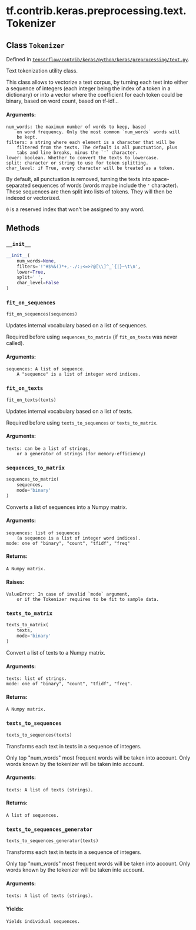 <div itemscope itemtype="http://developers.google.com/ReferenceObject">
<meta itemprop="name" content="tf.contrib.keras.preprocessing.text.Tokenizer" />
<meta itemprop="property" content="__init__"/>
<meta itemprop="property" content="fit_on_sequences"/>
<meta itemprop="property" content="fit_on_texts"/>
<meta itemprop="property" content="sequences_to_matrix"/>
<meta itemprop="property" content="texts_to_matrix"/>
<meta itemprop="property" content="texts_to_sequences"/>
<meta itemprop="property" content="texts_to_sequences_generator"/>
</div>

# tf.contrib.keras.preprocessing.text.Tokenizer

## Class `Tokenizer`





Defined in [`tensorflow/contrib/keras/python/keras/preprocessing/text.py`](https://www.tensorflow.org/code/tensorflow/contrib/keras/python/keras/preprocessing/text.py).

Text tokenization utility class.

This class allows to vectorize a text corpus, by turning each
text into either a sequence of integers (each integer being the index
of a token in a dictionary) or into a vector where the coefficient
for each token could be binary, based on word count, based on tf-idf...

#### Arguments:

    num_words: the maximum number of words to keep, based
        on word frequency. Only the most common `num_words` words will
        be kept.
    filters: a string where each element is a character that will be
        filtered from the texts. The default is all punctuation, plus
        tabs and line breaks, minus the `'` character.
    lower: boolean. Whether to convert the texts to lowercase.
    split: character or string to use for token splitting.
    char_level: if True, every character will be treated as a token.

By default, all punctuation is removed, turning the texts into
space-separated sequences of words
(words maybe include the `'` character). These sequences are then
split into lists of tokens. They will then be indexed or vectorized.

`0` is a reserved index that won't be assigned to any word.

## Methods

<h3 id="__init__"><code>__init__</code></h3>

``` python
__init__(
    num_words=None,
    filters='!"#$%&()*+,-./:;<=>?@[\\]^_`{|}~\t\n',
    lower=True,
    split=' ',
    char_level=False
)
```



<h3 id="fit_on_sequences"><code>fit_on_sequences</code></h3>

``` python
fit_on_sequences(sequences)
```

Updates internal vocabulary based on a list of sequences.

Required before using `sequences_to_matrix`
(if `fit_on_texts` was never called).

#### Arguments:

    sequences: A list of sequence.
        A "sequence" is a list of integer word indices.

<h3 id="fit_on_texts"><code>fit_on_texts</code></h3>

``` python
fit_on_texts(texts)
```

Updates internal vocabulary based on a list of texts.

Required before using `texts_to_sequences` or `texts_to_matrix`.

#### Arguments:

    texts: can be a list of strings,
        or a generator of strings (for memory-efficiency)

<h3 id="sequences_to_matrix"><code>sequences_to_matrix</code></h3>

``` python
sequences_to_matrix(
    sequences,
    mode='binary'
)
```

Converts a list of sequences into a Numpy matrix.

#### Arguments:

    sequences: list of sequences
        (a sequence is a list of integer word indices).
    mode: one of "binary", "count", "tfidf", "freq"


#### Returns:

    A Numpy matrix.


#### Raises:

    ValueError: In case of invalid `mode` argument,
        or if the Tokenizer requires to be fit to sample data.

<h3 id="texts_to_matrix"><code>texts_to_matrix</code></h3>

``` python
texts_to_matrix(
    texts,
    mode='binary'
)
```

Convert a list of texts to a Numpy matrix.

#### Arguments:

    texts: list of strings.
    mode: one of "binary", "count", "tfidf", "freq".


#### Returns:

    A Numpy matrix.

<h3 id="texts_to_sequences"><code>texts_to_sequences</code></h3>

``` python
texts_to_sequences(texts)
```

Transforms each text in texts in a sequence of integers.

Only top "num_words" most frequent words will be taken into account.
Only words known by the tokenizer will be taken into account.

#### Arguments:

    texts: A list of texts (strings).


#### Returns:

    A list of sequences.

<h3 id="texts_to_sequences_generator"><code>texts_to_sequences_generator</code></h3>

``` python
texts_to_sequences_generator(texts)
```

Transforms each text in texts in a sequence of integers.

Only top "num_words" most frequent words will be taken into account.
Only words known by the tokenizer will be taken into account.

#### Arguments:

    texts: A list of texts (strings).


#### Yields:

    Yields individual sequences.



